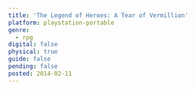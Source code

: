```yaml
---
title: 'The Legend of Heroes: A Tear of Vermillion'
platform: playstation-portable
genre:
  - rpg
digital: false
physical: true
guide: false
pending: false
posted: 2014-02-11
---
```

